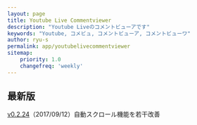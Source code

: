 ```yaml
---
layout: page
title: Youtube Live Commentviewer
description: "Youtube Liveのコメントビューアです"
keywords: "Youtube, コメビュ, コメントビューア, コメントビューワ"
author: ryu-s
permalink: app/youtubelivecommentviewer
sitemap:
    priority: 1.0
    changefreq: 'weekly'	
---
```


## 最新版
[v0.2.24](http://61.192.216.29/app/YoutubeLiveCommentViewer_v0.2.24.zip)（2017/09/12）自動スクロール機能を若干改善  
